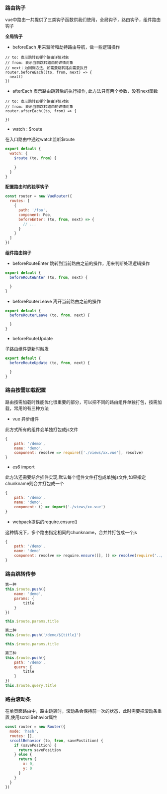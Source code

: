 ### 路由钩子

vue中路由一共提供了三类钩子函数供我们使用，全局钩子，路由钩子，组件路由钩子

**全局钩子**

+ beforeEach 用来监听和劫持路由导航，做一些逻辑操作

```
// to: 表示跳转到哪个路由详情对象
// from: 表示当前跳转路由的详情对象
// next：为回调方法，如需要跳转路由需要执行
router.beforeEach((to, from, next) => {
  next()
})
```
+ afterEach 表示路由跳转后的执行操作, 此方法只有两个参数，没有next函数

```
// to: 表示跳转到哪个路由详情对象
// from: 表示当前跳转路由的详情对象
router.afterEach((to, from) => {

})
```

+ watch : $route

在入口路由中通过watch监听$route

```js
export default {
  watch: {
    $route (to, from) {
      
    }
  }
}
```

**配置路由时的独享钩子**

```js
const router = new VueRouter({
  routes: [
    {
      path: '/foo',
      component: Foo,
      beforeEnter: (to, from, next) => {
        // ...
      }
    }
  ]
})
```

**组件路由钩子**

+ beforeRouteEnter
跳转到当前路由之前的操作，用来判断处理逻辑操作

```js
export default {
  beforeRouteEnter (to, from, next) {

  }
}
```

+ beforeRouterLeave
离开当前路由之前的操作

```js
export default {
  beforeRouterLeave (to, from, next) {

  }
}
```

+ beforeRouteUpdate

子路由组件更新时触发

```js
export default {
  beforeRouteUpdate (to, from, next) {

  }
}

```

### 路由按需加载配置

路由按需加载时性能优化很重要的部分，可以把不同的路由组件单独打包，按需加载，常用的有三种方法

+ vue 异步组件

此方式所有的组件会单独打包成js文件

```js
{
    path: '/demo',
    name: 'demo',
    component: resolve => require(['./views/xx.vue'], resolve)
}
```

+ es6 import

此方法还需要结合插件实现,默认每个组件文件打包成单独js文件,如果指定chunkname则合并打包成一个

```js
{
    path: '/demo',
    name: 'demo',
    component: () => import('./views/xx.vue')
}
```

+ webpack提供的require.ensure()

这种情况下，多个路由指定相同的chunkname，合并并打包成一个js
```js
{
    path: '/demo',
    name: 'demo'
    component: resolve => require.ensure([], () => resolve(require('../demo')), 'demo')
}
```
### 路由跳转传参

```js
第一种
this.$route.push({
    name: 'demo',
    params: {
        title
    }
})

this.$route.params.title

第二种
this.$route.push('/demo/${title}')

this.$route.params.title

第三种
this.$route.push({
    path: '/demo',
    query: {
        title
    }
})
this.$route.query.title
```

### 路由滚动条

在单页面路由中，路由跳转时，滚动条会保持前一次的状态，此时需要把滚动条重置,使用scrollBehavior属性

```js
const router = new Router({
  mode: 'hash',
  routes: [],
  srcollBehavior (to, from, savePostition) {
    if (savePosition) {
      return savePosition
    } else {
      return {
        x: 0,
        y: 0
      }
    }
  }
})
```